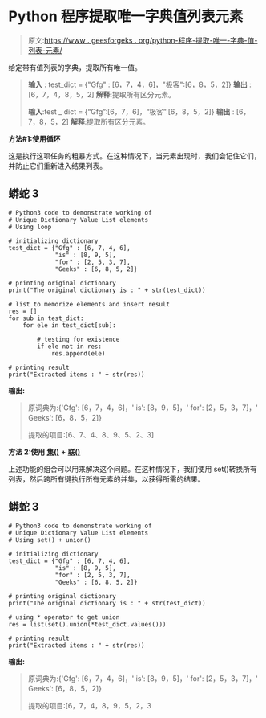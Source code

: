 # Python 程序提取唯一字典值列表元素

> 原文:[https://www . geesforgeks . org/python-程序-提取-唯一-字典-值-列表-元素/](https://www.geeksforgeeks.org/python-program-to-extract-the-unique-dictionary-value-list-elements/)

给定带有值列表的字典，提取所有唯一值。

> **输入** : test_dict = {"Gfg" : [6，7，4，6]，"极客":[6，8，5，2]}
> **输出** : [6，7，4，8，5，2]
> **解释**:提取所有区分元素。
> 
> **输入**:test _ dict = {“Gfg”:[6，7，6]，“极客”:[6，8，5，2]}
> **输出** : [6，7，8，5，2]
> **解释**:提取所有区分元素。

**方法#1:使用循环**

这是执行这项任务的粗暴方式。在这种情况下，当元素出现时，我们会记住它们，并防止它们重新进入结果列表。

## 蟒蛇 3

```
# Python3 code to demonstrate working of 
# Unique Dictionary Value List elements
# Using loop

# initializing dictionary
test_dict = {"Gfg" : [6, 7, 4, 6], 
             "is" : [8, 9, 5], 
             "for" : [2, 5, 3, 7], 
             "Geeks" : [6, 8, 5, 2]}

# printing original dictionary
print("The original dictionary is : " + str(test_dict))

# list to memorize elements and insert result
res = []
for sub in test_dict:
    for ele in test_dict[sub]:

        # testing for existence
        if ele not in res:
            res.append(ele)

# printing result 
print("Extracted items : " + str(res)) 
```

**输出:**

> 原词典为:{'Gfg': [6，7，4，6]，' is': [8，9，5]，' for': [2，5，3，7]，' Geeks': [6，8，5，2]}
> 
> 提取的项目:[6、7、4、8、9、5、2、3]

**方法 2:使用** [**集()**](https://www.geeksforgeeks.org/python-set-method/) **+** [**联()**](https://www.geeksforgeeks.org/union-function-python/)

上述功能的组合可以用来解决这个问题。在这种情况下，我们使用 set()转换所有列表，然后跨所有键执行所有元素的并集，以获得所需的结果。

## 蟒蛇 3

```
# Python3 code to demonstrate working of 
# Unique Dictionary Value List elements
# Using set() + union()

# initializing dictionary
test_dict = {"Gfg" : [6, 7, 4, 6], 
             "is" : [8, 9, 5], 
             "for" : [2, 5, 3, 7], 
             "Geeks" : [6, 8, 5, 2]}

# printing original dictionary
print("The original dictionary is : " + str(test_dict))

# using * operator to get union 
res = list(set().union(*test_dict.values()))

# printing result 
print("Extracted items : " + str(res)) 
```

**输出:**

> 原词典为:{'Gfg': [6，7，4，6]，' is': [8，9，5]，' for': [2，5，3，7]，' Geeks': [6，8，5，2]}
> 
> 提取的项目:[6，7，4，8，9，5，2，3